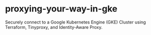 # proxying-your-way-in-gke
Securely connect to a Google Kubernetes Engine (GKE) Cluster using Terraform, Tinyproxy, and Identity-Aware Proxy.
